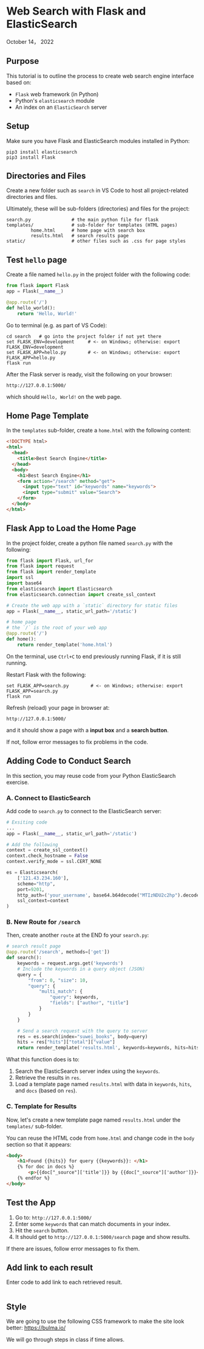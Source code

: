 # Web Search with Flask and ElasticSearch

October 14， 2022

## Purpose

This tutorial is to outline the process to create web search engine interface based on: 

+ `Flask` web framework (in Python)
+ Python's `elasticsearch` module
+ An index on an `ElasticSearch` server

## Setup 

Make sure you have Flask and ElasticSearch modules installed in Python: 

```shell
pip3 install elasticsearch
pip3 install Flask
```

## Directories and Files

Create a new folder such as `search` in VS Code to host all project-related directories and files. 

Ultimately, these will be sub-folders (directories) and files for the project: 

```shell
search.py               # the main python file for flask
templates/              # sub-folder for templates (HTML pages)
         home.html      # home page with search box
         results.html   # search results page
static/                 # other files such as .css for page styles
```

## Test `hello` page

Create a file named `hello.py` in the project folder with the following code: 

```python
from flask import Flask
app = Flask(__name__)

@app.route('/')
def hello_world():
    return 'Hello, World!'
```

Go to terminal (e.g. as part of VS Code): 

```shell
cd search   # go into the project folder if not yet there
set FLASK_ENV=development     # <- on Windows; otherwise: export FLASK_ENV=development
set FLASK_APP=hello.py        # <- on Windows; otherwise: export FLASK_APP=hello.py
flask run
```

After the Flask server is ready, visit the following on your browser: 

`http://127.0.0.1:5000/`

which should `Hello, World!` on the web page. 

## Home Page Template

In the `templates` sub-folder, create a `home.html` with the following content: 

```html
<!DOCTYPE html>
<html>
  <head>
    <title>Best Search Engine</title>
  </head>
  <body>
    <h1>Best Search Engine</h1>
    <form action="/search" method="get">
      <input type="text" id="keywords" name="keywords">
      <input type="submit" value="Search">
    </form>
  </body>
</html>
```

## Flask App to Load the Home Page

In the project folder, create a python file named `search.py` with the following: 

```python
from flask import Flask, url_for
from flask import request
from flask import render_template
import ssl
import base64
from elasticsearch import Elasticsearch
from elasticsearch.connection import create_ssl_context

# Create the web app with a `static` directory for static files
app = Flask(__name__, static_url_path='/static')

# home page
# the `/` is the root of your web app
@app.route('/')
def home():
    return render_template('home.html')
```

On the terminal, use `Ctrl+C` to end previously running Flask, if it is still running. 

Restart Flask with the following: 

```shell
set FLASK_APP=search.py        # <- on Windows; otherwise: export FLASK_APP=search.py
flask run
```

Refresh (reload) your page in browser at: 

`http://127.0.0.1:5000/`

and it should show a page with a **input box** and a **search button**. 

If not, follow error messages to fix problems in the code. 

## Adding Code to Conduct Search

In this section, you may reuse code from your Python ElasticSearch exercise. 

### A. Connect to ElasticSearch

Add code to `search.py` to connect to the ElasticSearch server: 

```python
# Exsiting code
...
app = Flask(__name__, static_url_path='/static')

# Add the following
context = create_ssl_context()
context.check_hostname = False
context.verify_mode = ssl.CERT_NONE

es = Elasticsearch(
    ['121.43.234.160'],
    scheme="http", 
    port=9201,
    http_auth=('your_username', base64.b64decode("MTIzNDU2c2hp").decode("utf-8")), 
    ssl_context=context
)
```

### B. New Route for `/search`

Then, create another `route` at the END fo your `search.py`: 

```python
# search result page
@app.route('/search', methods=['get'])
def search():
    keywords = request.args.get('keywords')
    # Include the keywords in a query object (JSON)
    query = {
        "from": 0, "size": 10, 
        "query": {
            "multi_match": {
                "query": keywords, 
                "fields": ["author", "title"]
            }
        }
    }

    # Send a search request with the query to server
    res = es.search(index="suwei_books", body=query)
    hits = res["hits"]["total"]["value"]
    return render_template('results.html', keywords=keywords, hits=hits, docs=res["hits"]["hits"])
```

What this function does is to: 

1. Search the ElasticSearch server index using the `keywords`. 
2. Retrieve the results in `res`. 
3. Load a template page named `results.html` with data in `keywords`, `hits`, and `docs` (based on `res`).

### C. Template for Results

Now, let's create a new template page named `results.html` under the `templates/` sub-folder. 

You can reuse the HTML code from `home.html` and change code in the `body` section so that it appears: 

```html
<body>
    <h1>Found {{hits}} for query {{keywords}}: </h1>
    {% for doc in docs %}
        <p>{{doc["_source"]['title']}} by {{doc["_source"]['author']}}</p>
    {% endfor %}
</body>
```

## Test the App

1. Go to: `http://127.0.0.1:5000/`
2. Enter some `keywords` that can match documents in your index. 
3. Hit the `search` button. 
4. It should get to `http://127.0.0.1:5000/search` page and show results. 
   
If there are issues, follow error messages to fix them. 

## Add link to each result
Enter code to add link to each retrieved result.
```html

```
## Style

We are going to use the following CSS framework to make the site look better: 
https://bulma.io/

We will go through steps in class if time allows. 
